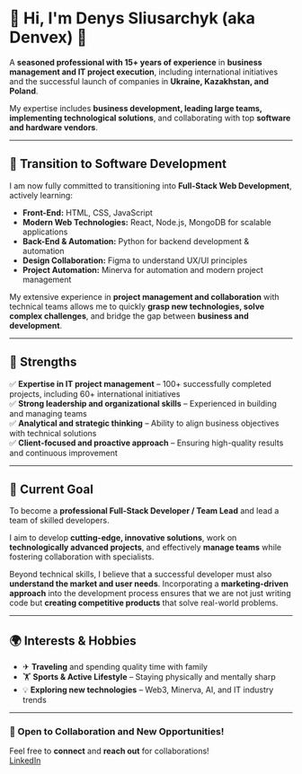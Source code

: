 # 👋 Hi, I'm Denys Sliusarchyk (aka Denvex) 🚀

A **seasoned professional with 15+ years of experience** in **business management and IT project execution**, including international initiatives and the successful launch of companies in **Ukraine, Kazakhstan, and Poland**.

My expertise includes **business development, leading large teams, implementing technological solutions**, and collaborating with top **software and hardware vendors**.

---

## 🚀 Transition to Software Development

I am now fully committed to transitioning into **Full-Stack Web Development**, actively learning:

- **Front-End:** HTML, CSS, JavaScript  
- **Modern Web Technologies:** React, Node.js, MongoDB for scalable applications  
- **Back-End & Automation:** Python for backend development & automation  
- **Design Collaboration:** Figma to understand UX/UI principles  
- **Project Automation:** Minerva for automation and modern project management  

My extensive experience in **project management and collaboration** with technical teams allows me to quickly **grasp new technologies, solve complex challenges**, and bridge the gap between **business and development**.

---

## 💪 Strengths

✅ **Expertise in IT project management** – 100+ successfully completed projects, including 60+ international initiatives  
✅ **Strong leadership and organizational skills** – Experienced in building and managing teams  
✅ **Analytical and strategic thinking** – Ability to align business objectives with technical solutions  
✅ **Client-focused and proactive approach** – Ensuring high-quality results and continuous improvement  

---

## 🎯 Current Goal

To become a **professional Full-Stack Developer / Team Lead** and lead a team of skilled developers.  

I aim to develop **cutting-edge, innovative solutions**, work on **technologically advanced projects**, and effectively **manage teams** while fostering collaboration with specialists.  

Beyond technical skills, I believe that a successful developer must also **understand the market and user needs**. Incorporating a **marketing-driven approach** into the development process ensures that we are not just writing code but **creating competitive products** that solve real-world problems.

---

## 🌍 Interests & Hobbies

- ✈ **Traveling** and spending quality time with family  
- 🏋 **Sports & Active Lifestyle** – Staying physically and mentally sharp  
- 💡 **Exploring new technologies** – Web3, Minerva, AI, and IT industry trends  

---

### 🤝 Open to Collaboration and New Opportunities!
Feel free to **connect** and **reach out** for collaborations!  
[LinkedIn](www.linkedin.com/in/denys-s-362a7581)
